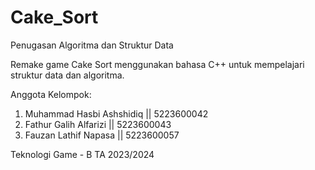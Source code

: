 # Cake_Sort
Penugasan Algoritma dan Struktur Data 

Remake game Cake Sort menggunakan bahasa C++ untuk mempelajari struktur data dan algoritma. 

Anggota Kelompok: 
1. Muhammad Hasbi Ashshidiq  || 5223600042
2. Fathur Galih Alfarizi     || 5223600043
3. Fauzan Lathif Napasa      || 5223600057

Teknologi Game - B
TA 2023/2024

